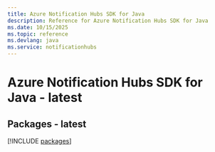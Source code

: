```yaml
---
title: Azure Notification Hubs SDK for Java
description: Reference for Azure Notification Hubs SDK for Java
ms.date: 10/15/2025
ms.topic: reference
ms.devlang: java
ms.service: notificationhubs
---
```

# Azure Notification Hubs SDK for Java - latest
## Packages - latest
[!INCLUDE [packages](notification-hubs-index.md)]